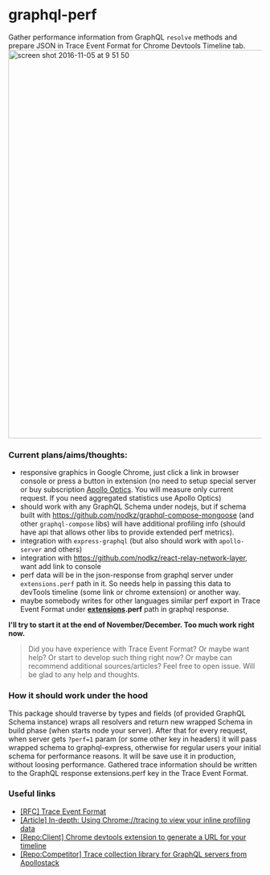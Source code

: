 # graphql-perf
Gather performance information from GraphQL `resolve` methods and prepare JSON in Trace Event Format for Chrome Devtools Timeline tab.
<img width="772" alt="screen shot 2016-11-05 at 9 51 50" src="https://cloud.githubusercontent.com/assets/1946920/20027396/b8c78a22-a33d-11e6-8aca-b70216ad5544.png">

### Current plans/aims/thoughts:
- responsive graphics in Google Chrome, just click a link in browser console or press a button in extension (no need to setup special server or buy subscription [Apollo Optics](http://www.apollodata.com/optics). You will measure only current request. If you need aggregated statistics use Apollo Optics)
- should work with any GraphQL Schema under nodejs, but if schema built with https://github.com/nodkz/graphql-compose-mongoose (and other `graphql-compose` libs) will have additional profiling info (should have api that allows other libs to provide extended perf metrics).
- integration with `express-graphql` (but also should work with `apollo-server` and others)
- integration with https://github.com/nodkz/react-relay-network-layer, want add link to console
- perf data will be in the json-response from graphql server under `extensions.perf` path in it. So needs help in passing this data to devTools timeline (some link or chrome extension) or another way. 
- maybe somebody writes for other languages similar perf export in Trace Event Format under **[extensions](https://github.com/graphql/express-graphql#providing-extensions).perf** path in graphql response.

**I'll try to start it at the end of November/December. Too much work right now.**

> Did you have experience with Trace Event Format? Or maybe want help? Or start to develop such thing right now? Or maybe can recommend additional sources/articles? Feel free to open issue. Will be glad to any help and thoughts.

### How it should work under the hood
This package should traverse by types and fields (of provided GraphQL Schema instance) wraps all resolvers and return new wrapped Schema in build phase (when starts node your server). After that for every request, when server gets `?perf=1` param (or some other key in headers) it will pass wrapped schema to graphql-express, otherwise for regular users your initial schema for performance reasons. It will be save use it in production, without loosing performance.
Gathered trace information should be written to the GraphQL response extensions.perf key in the Trace Event Format.

### Useful links
- [[RFC] Trace Event Format](https://docs.google.com/document/d/1CvAClvFfyA5R-PhYUmn5OOQtYMH4h6I0nSsKchNAySU/edit#heading=h.yr4qxyxotyw)
- [[Article] In-depth: Using Chrome://tracing to view your inline profiling data](http://www.gamasutra.com/view/news/176420/Indepth_Using_Chrometracing_to_view_your_inline_profiling_data.php)
- [[Repo:Client] Chrome devtools extension to generate a URL for your timeline](https://github.com/ChromeDevTools/timeline-url)
- [[Repo:Competitor] Trace collection library for GraphQL servers from Apollostack](https://github.com/apollostack/graphql-tracer)

